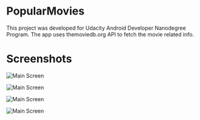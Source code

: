 # PopularMovies

This project was developed for Udacity Android Developer Nanodegree Program.
The app uses themoviedb.org API to fetch the movie related info.

# Screenshots
![Main Screen](/screenshots/main_screen.jpg?raw=true)

![Main Screen](/screenshots/main_screen_filter.jpg?raw=true)

![Main Screen](/screenshots/detail_activity.jpg?raw=true)

![Main Screen](/screenshots/detail_activity2.jpg?raw=true)
